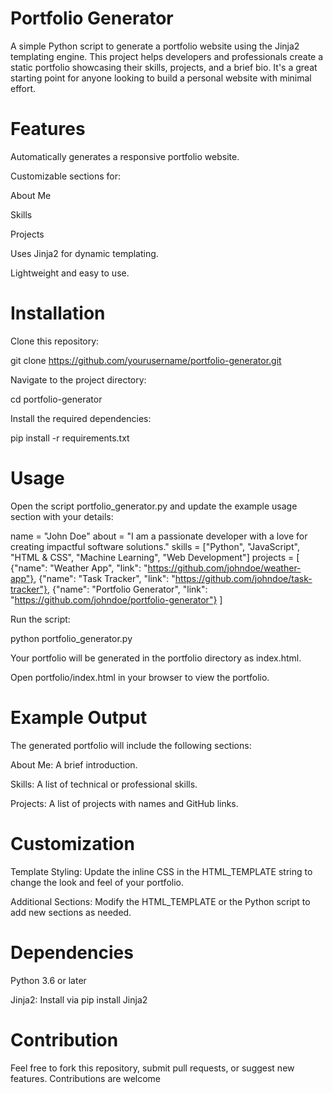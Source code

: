 # Portfolio Generator

A simple Python script to generate a portfolio website using the Jinja2 templating engine. This project helps developers and professionals create a static portfolio showcasing their skills, projects, and a brief bio. It's a great starting point for anyone looking to build a personal website with minimal effort.

# Features

Automatically generates a responsive portfolio website.

Customizable sections for:

About Me

Skills

Projects

Uses Jinja2 for dynamic templating.

Lightweight and easy to use.

# Installation

Clone this repository:

git clone https://github.com/yourusername/portfolio-generator.git

Navigate to the project directory:

cd portfolio-generator

Install the required dependencies:

pip install -r requirements.txt

# Usage

Open the script portfolio_generator.py and update the example usage section with your details:

name = "John Doe"
about = "I am a passionate developer with a love for creating impactful software solutions."
skills = ["Python", "JavaScript", "HTML & CSS", "Machine Learning", "Web Development"]
projects = [
    {"name": "Weather App", "link": "https://github.com/johndoe/weather-app"},
    {"name": "Task Tracker", "link": "https://github.com/johndoe/task-tracker"},
    {"name": "Portfolio Generator", "link": "https://github.com/johndoe/portfolio-generator"}
]

Run the script:

python portfolio_generator.py

Your portfolio will be generated in the portfolio directory as index.html.

Open portfolio/index.html in your browser to view the portfolio.

# Example Output

The generated portfolio will include the following sections:

About Me: A brief introduction.

Skills: A list of technical or professional skills.

Projects: A list of projects with names and GitHub links.

# Customization

Template Styling: Update the inline CSS in the HTML_TEMPLATE string to change the look and feel of your portfolio.

Additional Sections: Modify the HTML_TEMPLATE or the Python script to add new sections as needed.

# Dependencies

Python 3.6 or later

Jinja2: Install via pip install Jinja2

# Contribution

Feel free to fork this repository, submit pull requests, or suggest new features. Contributions are welcome
